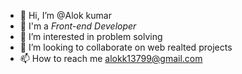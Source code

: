 - 👋 Hi, I’m @Alok kumar
- 👀 I'm a *Front-end Developer*
- 🌱 I’m interested in problem solving
- 💞️ I’m looking to collaborate on web realted projects
- 📫 How to reach me alokk13799@gmail.com

<!---
Alokkumarcse is a ✨ special ✨ repository because its `README.md` (this file) appears on your GitHub profile.
You can click the Preview link to take a look at your changes.
--->
